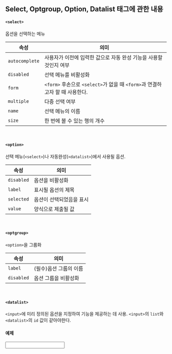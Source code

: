 ## Select, Optgroup, Option, Datalist 태그에 관한 내용

#### `<select>`
옵션을 선택하는 메뉴

속성 | 의미 
-----|------
`autocomplete` | 사용자가 이전에 입력한 값으로 자동 완성 기능을 사용할 것인지 여부
`disabled` | 선택 메뉴를 비활성화
`form` | `<form>` 후손으로 `<select>`가 없을 때 `<form>`과 연결하고자 할 때 사용한다.
`multiple` | 다중 선택 여부
`name` | 선택 메뉴의 이름
`size` | 한 번에 볼 수 있는 행의 개수

<br>

#### `<option>`
선택 메뉴(`<select>`)나 자동완성(`<datalist>`)에서 사용될 옵션.

속성 | 의미
-----|-----
`disabled` | 옵션을 비활성화
`label` | 표시될 옵션의 제목
`selected` | 옵션이 선택되었음을 표시
`value` | 양식으로 제출될 값

<br>

#### `<optgroup>`
`<option>`을 그룹화

속성 | 의미
-----|-----
`label` | (필수)옵션 그룹의 이름
`disabled` | 옵션 그룹을 비활성화

<br>

#### `<datalist>`
`<input>`에 미리 정의된 옵션을 지정하여 기능을 제공하는 데 사용. `<input>`의 `list`와 `<datalist>`의 `id` 값이 같아야한다.

#### 예제

<input type="text" list="fruits">

<datalist id="fruits">
  <option>Apple</option>
  <option>Orange</option>
  <option>Banana</option>
  <option>Mango</option>
  <option>Fineapple</option>
</datalist>